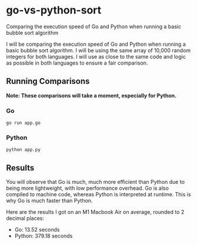 # go-vs-python-sort
Comparing the execution speed of Go and Python when running a basic bubble sort algorithm

I will be comparing the execution speed of Go and Python when running a basic bubble sort algorithm. I will be using the same array of 10,000 random integers for both languages. I will use as close to the same code and logic as possible in both languages to ensure a fair comparison.

## Running Comparisons

**Note: These comparisons will take a moment, especially for Python.**

### Go
```
go run app.go
```

### Python
```
python app.py
```

## Results

You will observe that Go is much, much more efficient than Python due to being more lightweight, with low performance overhead. Go is also compiled to machine code, whereas Python is interpreted at runtime. This is why Go is much faster than Python.

Here are the results I got on an M1 Macbook Air on average, rounded to 2 decimal places:

- Go: 13.52 seconds
- Python: 379.18 seconds